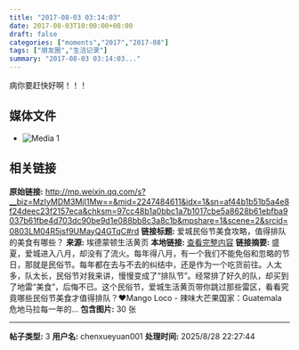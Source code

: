 ```yaml
---
title: "2017-08-03 03:14:03"
date: 2017-08-03T10:00:00+08:00
draft: false
categories: ["moments","2017","2017-08"]
tags: ["朋友圈","生活记录"]
summary: "2017-08-03 03:14:03..."
---
```


病你要赶快好啊！！！

## 媒体文件

- ![Media 1](/Moments/photos/2017-08-03/201708030314030.jpg)

## 相关链接

**原始链接:** http://mp.weixin.qq.com/s?__biz=MzIyMDM3MjI1Mw==&mid=2247484611&idx=1&sn=af44b1b51b5a4e8f24deec23f2157eca&chksm=97cc48b1a0bbc1a7b1017cbe5a8628b61ebfba9037b61fbe4d703dc90be9d1e088bb8c3a8c1b&mpshare=1&scene=2&srcid=0803LM04R5jsf9UMayQ4GTqC#rd
**链接标题:** 爱城民俗节美食攻略，值得排队的美食有哪些？
**来源:** 埃德蒙顿生活黄页
**本地链接:** [查看完整内容](/link_content/2017/08/2017-08-03/link_content/)
**链接摘要:** 盛夏，爱城进入八月，却没有了流火。每年得八月，有一个我们不能免俗和忽略的节日，那就是民俗节。每年都在去与不去的纠结中，还是作为一个吃货前往。人太多，队太长，民俗节对我来讲，慢慢变成了“排队节”。经常排了好久的队，却买到了地雷“美食”，后悔不已。这个民俗节，爱城生活黄页带你跳过那些雷区，看看究竟哪些民俗节美食才值得排队？❤Mango Loco - 辣味大芒果国家：Guatemala 危地马拉每一年的...
**包含图片:** 30 张

---

**帖子类型:** 3
**用户名:** chenxueyuan001
**处理时间:** 2025/8/28 22:27:44